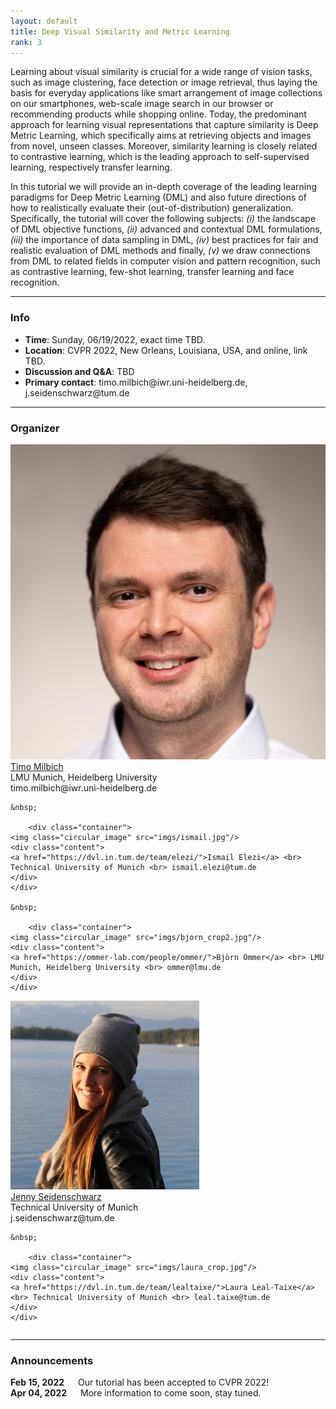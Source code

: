 ```yaml
---
layout: default
title: Deep Visual Similarity and Metric Learning
rank: 3
---
```


Learning about visual similarity is crucial for a wide range of vision tasks, such as image clustering, face detection or image retrieval, thus laying the basis for everyday applications
like smart arrangement of image collections on our smartphones, web-scale image search in our browser or recommending products while shopping online. Today, the predominant approach for
learning visual representations that capture similarity is Deep Metric Learning, which specifically aims at retrieving objects and images from novel, unseen classes. Moreover, similarity
learning is closely related to contrastive learning, which is the leading approach to self-supervised learning, respectively transfer learning.

In this tutorial we will provide an in-depth coverage of the leading learning paradigms for Deep Metric Learning (DML) and also future directions of how to realistically evaluate their
(out-of-distribution) generalization. Specifically, the tutorial will cover the following subjects: <i>(i)</i> the landscape of DML objective functions, <i>(ii)</i> advanced and contextual
DML formulations, <i>(iii)</i> the importance of data sampling in DML, <i>(iv)</i> best practices for fair and realistic evaluation of DML methods and finally, <i>(v)</i> we draw connections
from DML to related fields in computer vision and pattern recognition, such as contrastive learning, few-shot learning, transfer learning and face recognition.

---
### Info

<ul>
<li><b>Time</b>: Sunday, 06/19/2022, exact time TBD.</li>
<li><b>Location</b>: CVPR 2022, New Orleans, Louisiana, USA, and online, link TBD.</li>
<li><b>Discussion and Q&A</b>: TBD</li>
<li><b>Primary contact</b>: timo.milbich@iwr.uni-heidelberg.de, j.seidenschwarz@tum.de </li>
</ul>

--- 
### Organizer

<div class="row">
  <div class="column">
    	<div class="container">
	<img class="circular_image" src="imgs/timo_crop.jpg"/>
	<div class="content">
	<a href="https://timomilbich.github.io/">Timo Milbich</a> <br> LMU Munich, Heidelberg University <br> timo.milbich@iwr.uni-heidelberg.de
	</div>
	</div>

	&nbsp;

       	<div class="container">
	<img class="circular_image" src="imgs/ismail.jpg"/>
	<div class="content">
	<a href="https://dvl.in.tum.de/team/elezi/">Ismail Elezi</a> <br> Technical University of Munich <br> ismail.elezi@tum.de
	</div>
	</div>

	&nbsp;

       	<div class="container">
	<img class="circular_image" src="imgs/bjorn_crop2.jpg"/>
	<div class="content">
	<a href="https://ommer-lab.com/people/ommer/">Björn Ommer</a> <br> LMU Munich, Heidelberg University <br> ommer@lmu.de
	</div>
	</div>
  </div>

  <div class="column">
       	<div class="container">
	<img class="circular_image" src="imgs/jenny.jpg"/>
	<div class="content">
	<a href="https://dvl.in.tum.de/team/seidenschwarz/">Jenny Seidenschwarz</a> <br> Technical University of Munich <br> j.seidenschwarz@tum.de
	</div>
	</div>

	&nbsp;

       	<div class="container">
	<img class="circular_image" src="imgs/laura_crop.jpg"/>
	<div class="content">
	<a href="https://dvl.in.tum.de/team/lealtaixe/">Laura Leal-Taixe</a> <br> Technical University of Munich <br> leal.taixe@tum.de
	</div>
	</div>
  </div>
</div>

---
### Announcements

<b>Feb 15, 2022</b> &emsp; Our tutorial has been accepted to CVPR 2022! <br>
<b>Apr 04, 2022</b> &emsp; More information to come soon, stay tuned.

